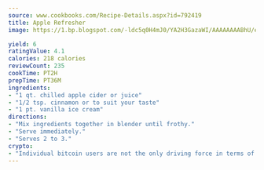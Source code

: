 ```yaml
---
source: www.cookbooks.com/Recipe-Details.aspx?id=792419
title: Apple Refresher
image: https://1.bp.blogspot.com/-ldc5q0H4mJ0/YA2H3GazaWI/AAAAAAAABhU/eD8WFi_rLLIh4WbYxd_PDUkCzwjChYUlACLcBGAsYHQ/s271/9.png

yield: 6
ratingValue: 4.1
calories: 218 calories
reviewCount: 235
cookTime: PT2H
prepTime: PT36M
ingredients:
- "1 qt. chilled apple cider or juice"
- "1/2 tsp. cinnamon or to suit your taste"
- "1 pt. vanilla ice cream"
directions:
- "Mix ingredients together in blender until frothy."
- "Serve immediately."
- "Serves 2 to 3."
crypto:
- "Individual bitcoin users are not the only driving force in terms of securing the bitcoin network."
---
```


